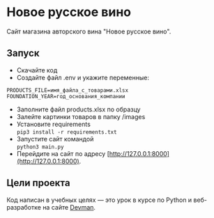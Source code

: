# Новое русское вино

Сайт магазина авторского вина "Новое русское вино".

## Запуск

- Скачайте код
- Создайте файл .env и укажите переменные:
```
PRODUCTS_FILE=имя_файла_с_товарами.xlsx   
FOUNDATION_YEAR=год_основания_компании
```
- Заполните файл products.xlsx по образцу
- Залейте картинки товаров в папку /images
- Установите requirements  
```pip3 install -r requirements.txt```
- Запустите сайт командой  
```python3 main.py```
- Перейдите на сайт по адресу [http://127.0.0.1:8000](http://127.0.0.1:8000).

## Цели проекта

Код написан в учебных целях — это урок в курсе по Python и веб-разработке на сайте [Devman](https://dvmn.org).
